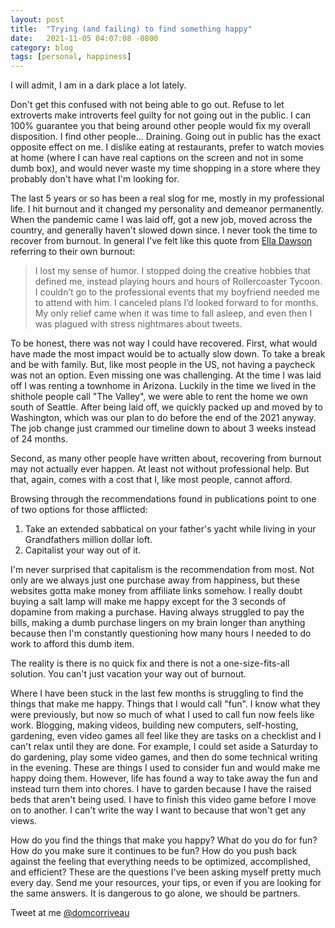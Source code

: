 ```yaml
---
layout: post
title:  "Trying (and failing) to find something happy"
date:   2021-11-05 04:07:08 -0800
category: blog
tags: [personal, happiness]
---
```

I will admit, I am in a dark place a lot lately.

Don't get this confused with not being able to go out. Refuse to let extroverts make introverts feel guilty for not going out in the public. I can 100% guarantee you that being around other people would fix my overall disposition. I find other people... Draining. Going out in public has the exact opposite effect on me. I dislike eating at restaurants, prefer to watch movies at home (where I can have real captions on the screen and not in some dumb box), and would never waste my time shopping in a store where they probably don't have what I'm looking for.

The last 5 years or so has been a real slog for me, mostly in my professional life. I hit burnout and it changed my personality and demeanor permanently. When the pandemic came I was laid off, got a new job, moved across the country, and generally haven't slowed down since. I never took the time to recover from burnout. In general I've felt like this quote from [Ella Dawson](https://elladawson.com/2019/11/18/there-is-no-cure-for-burnout/) referring to their own burnout:

> I lost my sense of humor. I stopped doing the creative hobbies that defined me, instead playing hours and hours of Rollercoaster Tycoon. I couldn’t go to the professional events that my boyfriend needed me to attend with him. I canceled plans I’d looked forward to for months. My only relief came when it was time to fall asleep, and even then I was plagued with stress nightmares about tweets.

To be honest, there was not way I could have recovered. First, what would have made the most impact would be to actually slow down. To take a break and be with family. But, like most people in the US, not having a paycheck was not an option. Even missing one was challenging. At the time I was laid off I was renting a townhome in Arizona. Luckily in the time we lived in the shithole people call "The Valley", we were able to rent the home we own south of Seattle. After being laid off, we quickly packed up and moved by to Washington, which was our plan to do before the end of the 2021 anyway. The job change just crammed our timeline down to about 3 weeks instead of 24 months.

Second, as many other people have written about, recovering from burnout may not actually ever happen. At least not without professional help. But that, again, comes with a cost that I, like most people, cannot afford.

Browsing through the recommendations found in publications point to one of two options for those afflicted:  
1) Take an extended sabbatical on your father's yacht while living in your Grandfathers million dollar loft.  
2) Capitalist your way out of it.

I'm never surprised that capitalism is the recommendation from most. Not only are we always just one purchase away from happiness, but these websites gotta make money from affiliate links somehow. I really doubt buying a salt lamp will make me happy except for the 3 seconds of dopamine from making a purchase. Having always struggled to pay the bills, making a dumb purchase lingers on my brain longer than anything because then I'm constantly questioning how many hours I needed to do work to afford this dumb item.

The reality is there is no quick fix and there is not a one-size-fits-all solution. You can't just vacation your way out of burnout.

Where I have been stuck in the last few months is struggling to find the things that make me happy. Things that I would call "fun". I know what they were previously, but now so much of what I used to call fun now feels like work. Blogging, making videos, building new computers, self-hosting, gardening, even video games all feel like they are tasks on a checklist and I can't relax until they are done. For example, I could set aside a Saturday to do gardening, play some video games, and then do some technical writing in the evening. These are things I used to consider fun and would make me happy doing them. However, life has found a way to take away the fun and instead turn them into chores. I have to garden because I have the raised beds that aren't being used. I have to finish this video game before I move on to another. I can't write the way I want to because that won't get any views.

How do you find the things that make you happy? What do you do for fun? How do you make sure it continues to be fun? How do you push back against the feeling that everything needs to be optimized, accomplished, and efficient? These are the questions I've been asking myself pretty much every day. Send me your resources, your tips, or even if you are looking for the same answers. It is dangerous to go alone, we should be partners.

Tweet at me [@domcorriveau](https://twitter.com/domcorriveau)
